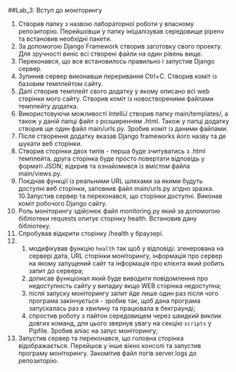 ##Lab_3: Вступ до моніторингу

1. Створив папку з назвою лабораторної роботи у власному репозиторію. Перейшовши у папку ініціалізував середовище pipenv та встановив необхідні пакети.
2. За допомогою Django Framework створив заготовку свого проекту. Для зручності виніс всі створені файли на один рівень вище.
3. Переконався, що все встановилось правильно і запустив Django сервер.
4. Зупинив сервер виконавши переривання Ctrl+C. Створив коміт із базовим темплейтом сайту.
5. Далі створив темплейт свого додатку у якому описано всі web сторінки мого сайту. Створив коміт із новоствореними файлами темплейту додатка.
6. Використовуючи можливості IntelliJ створив папку main/templates/, а також у даній папці файл з розширенням .html. Також у папці додатку створив ще один файл main/urls.py. Зробив коміт із даними файлами.
7. Після створення додатку вказав Django frameworks його назву та де шукати веб сторінки.
8. Створив сторінки двох типів - перша буде зчитуватись з .html темплейта. друга сторінка буде просто повертати відповідь у форматі JSON; відкрив та ознайомився із вмістом файла main/views.py.
9. Поєднав функції із реальними URL шляхами за якими будуть доступні веб сторінки, заповнив файл main/urls.py згідно зразка.
10.Запустив сервер та переконався, що сторінки доступні. Виконав коміт робочого Django сайту.
11. Роль моніторингу здійснює файл monitoring.py який за допомогою бібліотеки requests опитує сторінку health. Встановив дану бібліотеку.
12. Спробував відкрити сторінку /health у браузері.
13. 
	1. модифікував функцію `health` так щоб у відповіді: згенерована на сервері дата, URL сторінки моніторингу, інформація про сервер на якому запущений сайт та інформація про клієнта який робить запит до сервера;
    1. дописав функціонал який буде виводити повідомлення про недоступність сайту у випадку якщо WEB сторінка недоступна;
    1. після запуску моніторингу запит йде лише один раз після чого програма закінчується - зробив так, щоб дана програма запускалась раз в хвилину та працювала в бекграунді;
    1. спростив роботу з пайтон середовищем через швидкий виклик довгих команд, для цього звернув увагу на секцію `scripts` у Pipfile. Зробив аліас на запус моніторингу;
14. Запустив сервер та переконався, що головна сторінка відображається. Перейшов у інше вікно консолі та запустив програму моніторингу. Закомітив файл логів server.logs до репозиторію.
